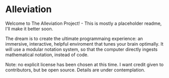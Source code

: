 # Alleviation
Welcome to The Alleviation Project!   -  This is mostly a placeholder readme, I'll make it better soon.

The dream is to create the ultimate programmaing experience: an immersive, interactive, helpful enviroment that tunes your
brain optimally. It will use a modular notation system, so that the computer directly ingests mathematical notation, instead
of code.

Note: no explicit license has been chosen at this time. I want credit given to contributors, but be open source. Details are under contemplation.
